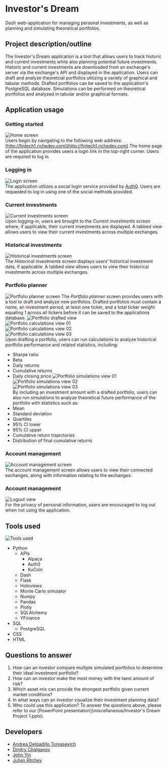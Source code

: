 # Investor's Dream
Dash web-application for managing personal investments, as well as planning and simulating theoretical portfolios.

## Project description/outline
The Investor's Dream application is a tool that allows users to track historic and current investments while also planning potential future investments. Historic and current investments are downloaded from an exchange's server via the exchange's API and displayed in the application. Users can draft and analyze theoretcial portfolios utilizing a variety of graphical and tabular methods. Drafted portfolios can be saved to the application's PostgreSQL database. Simulations can be performed on theoretical portfolios and analyzed in tabular and/or graphical formats.

## Application usage
### Getting started
![Home screen](miscellaneous/id_home_screen.png)  
Users begin by navigating to the following web address:
[http://fintech1.richedev.com](http://fintech1.richedev.com)
The home page of the application provides users a login link in the top-right corner. Users are required to log in.

### Logging in
![Login screen](miscellaneous/id_login_screen.png)  
The application utilizes a social login service provided by [Auth0](https://auth0.com/). Users are requested to log in using one of the social methods provided.

### Current investments
![Current investments screen](miscellaneous/id_current_investments_screen.png)  
Upon logging-in, users are brought to the *Current investments* screen where, if applicable, their current investments are displayed. A tabbed view allows users to view their current investments across multiple exchanges.

### Historical investments
![Historical investments screen](miscellaneous/id_historical_investments_screen.png)  
The *Historical investments* screen displays users' historical investment data, if applicable. A tabbed view allows users to view their historical investments across multiple exchanges.

### Portfolio planner
![Portfolio planner screen](miscellaneous/id_portfolio_planner_screen.png)
The *Portfolio planner* screen provides users with a tool to draft and analyze new portfolios. Drafted portfolios must contain a name, an investment period, at least one ticker, and a total ticker weight equaling 1 across all tickers before it can be saved to the applications database.
![Portfolio drafted view](miscellaneous/id_portfolio_drafted_view.png)  
![Portfolio calculations view 01](miscellaneous/id_portfolio_calculations_view_01.png)  
![Portfolio calculations view 02](miscellaneous/id_portfolio_calculations_view_01.png)  
![Portfolio calculations view 03](miscellaneous/id_portfolio_calculations_view_01.png)  
Upon drafting a portfolio, users can run calculations to analyze historical portfolio performance and related statistics, including:
- Sharpe ratio
- Beta
- Daily returns
- Cumulative returns
- Daily closing price
![Portfolio simulations view 01](miscellaneous/id_portfolio_simulations_view_01.png)  
![Portfolio simulations view 02](miscellaneous/id_portfolio_simulations_view_01.png)  
![Portfolio simulations view 03](miscellaneous/id_portfolio_simulations_view_01.png)  
By including an investment amount with a drafted portfolio, users can also run simulations to analyze theoretical future performance of the portfolio with statistics such as:
- Mean
- Standard deviation
- Quartiles
- 95% CI lower
- 95% CI upper
- Cumulative return trajectories
- Distribution of final cumulative returns

### Account management
![Account management screen](miscellaneous/id_account_management_screen.png)  
The account management screen allows users to view their connected exchanges, along with information relating to the exchanges.

### Account management
![Logout view](miscellaneous/id_logout_view.png)  
For the privacy of personal information, users are encouraged to log out when not using the application.

## Tools used
![Tools used](miscellaneous/tools_used.png)  
- Python
  - APIs
    - Alpaca
    - Auth0
    - KuCoin
  - Dash
  - Flask
  - Holoviews
  - Monte Carlo simulator
  - Numpy
  - Pandas
  - Plotly
  - SQLAlchemy
  - YFinance
- SQL
  - PostgreSQL
- CSS
- HTML

## Questions to answer
1. How can an investor compare multiple simulated portfolios to determine their ideal investment portfolio?
2. How can an investor make the most money with the laest amount of risk?
3. Which asset mix can provide the strongest portfolio given current market conditions?
4. In what ways can an investor visualize their investment planning data?
5. Who could use this application?
To answer the questions above, please refer to our [PowerPoint presentation](miscellaneous/Investor's Dream Project 1.pptx).

## Developers
- [Andrea Delgadillo Tomasevich](https://github.com/visionaryspirit)
- [Dmitry Chalganov](https://github.com/Imbadimasa)
- [John Yin](https://github.com/Ziqiangyin)
- [Julian Ritchey](https://github.com/julianritchey)